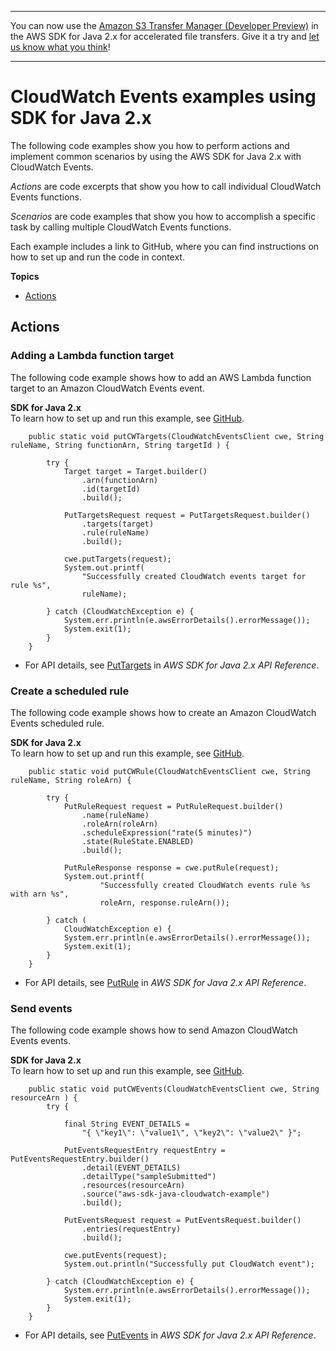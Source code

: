 --------

You can now use the [Amazon S3 Transfer Manager \(Developer Preview\)](https://bit.ly/2WQebiP) in the AWS SDK for Java 2\.x for accelerated file transfers\. Give it a try and [let us know what you think](https://bit.ly/3zT1YYM)\!

--------

# CloudWatch Events examples using SDK for Java 2\.x<a name="java_cloudwatch-events_code_examples"></a>

The following code examples show you how to perform actions and implement common scenarios by using the AWS SDK for Java 2\.x with CloudWatch Events\.

*Actions* are code excerpts that show you how to call individual CloudWatch Events functions\.

*Scenarios* are code examples that show you how to accomplish a specific task by calling multiple CloudWatch Events functions\.

Each example includes a link to GitHub, where you can find instructions on how to set up and run the code in context\.

**Topics**
+ [Actions](#w620aac15c13b9c19c13)

## Actions<a name="w620aac15c13b9c19c13"></a>

### Adding a Lambda function target<a name="cloudwatch-events_PutTargets_java_topic"></a>

The following code example shows how to add an AWS Lambda function target to an Amazon CloudWatch Events event\.

**SDK for Java 2\.x**  
 To learn how to set up and run this example, see [GitHub](https://github.com/awsdocs/aws-doc-sdk-examples/tree/main/javav2/example_code/cloudwatch#readme)\. 
  

```
    public static void putCWTargets(CloudWatchEventsClient cwe, String ruleName, String functionArn, String targetId ) {

        try {
            Target target = Target.builder()
                .arn(functionArn)
                .id(targetId)
                .build();

            PutTargetsRequest request = PutTargetsRequest.builder()
                .targets(target)
                .rule(ruleName)
                .build();

            cwe.putTargets(request);
            System.out.printf(
                "Successfully created CloudWatch events target for rule %s",
                ruleName);

        } catch (CloudWatchException e) {
            System.err.println(e.awsErrorDetails().errorMessage());
            System.exit(1);
        }
    }
```
+  For API details, see [PutTargets](https://docs.aws.amazon.com/goto/SdkForJavaV2/eventbridge-2015-10-07/PutTargets) in *AWS SDK for Java 2\.x API Reference*\. 

### Create a scheduled rule<a name="cloudwatch-events_PutRule_java_topic"></a>

The following code example shows how to create an Amazon CloudWatch Events scheduled rule\.

**SDK for Java 2\.x**  
 To learn how to set up and run this example, see [GitHub](https://github.com/awsdocs/aws-doc-sdk-examples/tree/main/javav2/example_code/cloudwatch#readme)\. 
  

```
    public static void putCWRule(CloudWatchEventsClient cwe, String ruleName, String roleArn) {

        try {
            PutRuleRequest request = PutRuleRequest.builder()
                .name(ruleName)
                .roleArn(roleArn)
                .scheduleExpression("rate(5 minutes)")
                .state(RuleState.ENABLED)
                .build();

            PutRuleResponse response = cwe.putRule(request);
            System.out.printf(
                    "Successfully created CloudWatch events rule %s with arn %s",
                    roleArn, response.ruleArn());

        } catch (
            CloudWatchException e) {
            System.err.println(e.awsErrorDetails().errorMessage());
            System.exit(1);
        }
    }
```
+  For API details, see [PutRule](https://docs.aws.amazon.com/goto/SdkForJavaV2/eventbridge-2015-10-07/PutRule) in *AWS SDK for Java 2\.x API Reference*\. 

### Send events<a name="cloudwatch-events_PutEvents_java_topic"></a>

The following code example shows how to send Amazon CloudWatch Events events\.

**SDK for Java 2\.x**  
 To learn how to set up and run this example, see [GitHub](https://github.com/awsdocs/aws-doc-sdk-examples/tree/main/javav2/example_code/cloudwatch#readme)\. 
  

```
    public static void putCWEvents(CloudWatchEventsClient cwe, String resourceArn ) {
        try {

            final String EVENT_DETAILS =
                "{ \"key1\": \"value1\", \"key2\": \"value2\" }";

            PutEventsRequestEntry requestEntry = PutEventsRequestEntry.builder()
                .detail(EVENT_DETAILS)
                .detailType("sampleSubmitted")
                .resources(resourceArn)
                .source("aws-sdk-java-cloudwatch-example")
                .build();

            PutEventsRequest request = PutEventsRequest.builder()
                .entries(requestEntry)
                .build();

            cwe.putEvents(request);
            System.out.println("Successfully put CloudWatch event");

        } catch (CloudWatchException e) {
            System.err.println(e.awsErrorDetails().errorMessage());
            System.exit(1);
        }
    }
```
+  For API details, see [PutEvents](https://docs.aws.amazon.com/goto/SdkForJavaV2/eventbridge-2015-10-07/PutEvents) in *AWS SDK for Java 2\.x API Reference*\. 